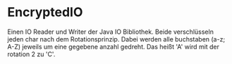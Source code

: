 # EncryptedIO
Einen IO Reader und Writer der Java IO Bibliothek. Beide verschlüsseln jeden char nach dem Rotationsprinzip. 
Dabei werden alle buchstaben (a-z; A-Z) jeweils um eine gegebene anzahl gedreht. Das heißt 'A' wird mit der rotation 2 zu 'C'.
